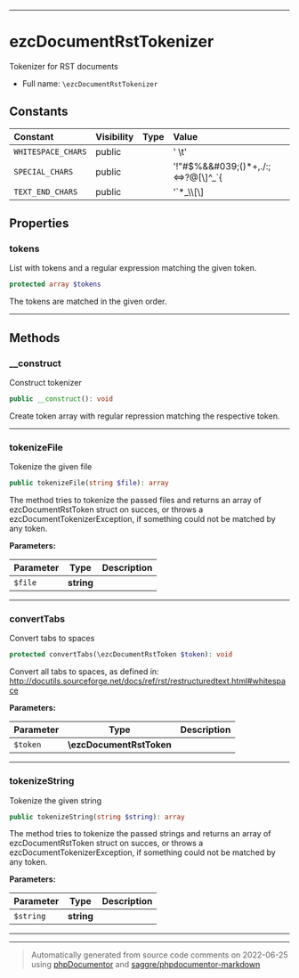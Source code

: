 ***

# ezcDocumentRstTokenizer

Tokenizer for RST documents



* Full name: `\ezcDocumentRstTokenizer`


## Constants

| Constant | Visibility | Type | Value |
|:---------|:-----------|:-----|:------|
|`WHITESPACE_CHARS`|public| |&#039; \\t&#039;|
|`SPECIAL_CHARS`|public| |&#039;!&quot;#$%&amp;\&#039;()*+,./:;&lt;=&gt;?@[\\]^_`{|}~-&#039;|
|`TEXT_END_CHARS`|public| |&#039;`*_\\\\[\\]|()&quot;\&#039;:.\\r\\n\\t &#039;|

## Properties


### tokens

List with tokens and a regular expression matching the given token.

```php
protected array $tokens
```

The tokens are matched in the given order.




***

## Methods


### __construct

Construct tokenizer

```php
public __construct(): void
```

Create token array with regular repression matching the respective
token.









***

### tokenizeFile

Tokenize the given file

```php
public tokenizeFile(string $file): array
```

The method tries to tokenize the passed files and returns an array of
ezcDocumentRstToken struct on succes, or throws a
ezcDocumentTokenizerException, if something could not be matched by any
token.






**Parameters:**

| Parameter | Type | Description |
|-----------|------|-------------|
| `$file` | **string** |  |




***

### convertTabs

Convert tabs to spaces

```php
protected convertTabs(\ezcDocumentRstToken $token): void
```

Convert all tabs to spaces, as defined in:
http://docutils.sourceforge.net/docs/ref/rst/restructuredtext.html#whitespace






**Parameters:**

| Parameter | Type | Description |
|-----------|------|-------------|
| `$token` | **\ezcDocumentRstToken** |  |




***

### tokenizeString

Tokenize the given string

```php
public tokenizeString(string $string): array
```

The method tries to tokenize the passed strings and returns an array of
ezcDocumentRstToken struct on succes, or throws a
ezcDocumentTokenizerException, if something could not be matched by any
token.






**Parameters:**

| Parameter | Type | Description |
|-----------|------|-------------|
| `$string` | **string** |  |




***


***
> Automatically generated from source code comments on 2022-06-25 using [phpDocumentor](http://www.phpdoc.org/) and [saggre/phpdocumentor-markdown](https://github.com/Saggre/phpDocumentor-markdown)
